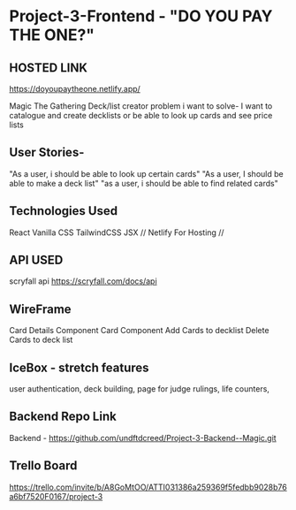 # Project-3-Frontend - "DO YOU PAY THE ONE?"
HOSTED LINK
----------------------------------------
https://doyoupaytheone.netlify.app/

Magic The Gathering Deck/list creator
problem i want to solve- I want to catalogue and create decklists or be able to look up cards and see price lists

User Stories-
------------------------------------------
"As a user, i should be able to look up certain cards" "As a user, I should be able to make a deck list" "as a user, i should be able to find related cards"

Technologies Used
-----------------------------------------
React Vanilla CSS TailwindCSS JSX // Netlify For Hosting //

API USED
-----------------------------------------
scryfall api 
https://scryfall.com/docs/api

WireFrame
----------------------------------------
Card Details Component Card Component Add Cards to decklist Delete Cards to deck list

IceBox - stretch features
----------------------------------------
user authentication, deck building, page for judge rulings, life counters, 

Backend Repo Link
---------------------------------------
Backend - https://github.com/undftdcreed/Project-3-Backend--Magic.git

Trello Board
-----------------------------------------
https://trello.com/invite/b/A8GoMtOO/ATTI031386a259369f5fedbb9028b76a6bf7520F0167/project-3
